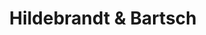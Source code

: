 ---
title: "Hildebrandt & Bartsch"
url: /blankenfelde-mahlow/hildebrandt-und-bartsch/
shop: Großhandel
---